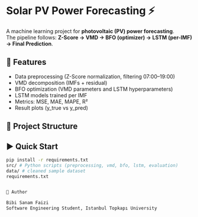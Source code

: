 # Solar PV Power Forecasting ⚡️

A machine learning project for **photovoltaic (PV) power forecasting**.  
The pipeline follows: **Z-Score → VMD → BFO (optimizer) → LSTM (per-IMF) → Final Prediction**.

## 🚀 Features
- Data preprocessing (Z-Score normalization, filtering 07:00–19:00)
- VMD decomposition (IMFs + residual)
- BFO optimization (VMD parameters and LSTM hyperparameters)
- LSTM models trained per IMF
- Metrics: MSE, MAE, MAPE, R²
- Result plots (y_true vs y_pred)

## 📂 Project Structure
## ▶️ Quick Start
```bash
pip install -r requirements.txt
src/ # Python scripts (preprocessing, vmd, bfo, lstm, evaluation)
data/ # cleaned sample dataset
requirements.txt


👤 Author

Bibi Sanam Faizi
Software Engineering Student, Istanbul Topkapı University
